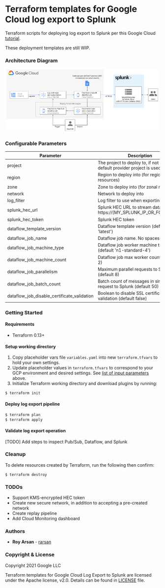 # Terraform templates for Google Cloud log export to Splunk

Terraform scripts for deploying log export to Splunk per this Google Cloud [tutorial](https://cloud.google.com/architecture/deploying-production-ready-log-exports-to-splunk-using-dataflow#exporting_logs_using_dataflow_pipeline).

These deployment templates are still WIP.

### Architecture Diagram

![Architecture Diagram of Log Export to Splunk](./images/logging_export_to_splunk.png)

### Configurable Parameters

Parameter | Description 
--- | ---
project | The project to deploy to, if not set the default provider project is used
region | Region to deploy into (for regional resources)
zone | Zone to deploy into (for zonal resources)
network | Network to deploy into
log_filter | Log filter to use when exporting logs
splunk_hec_url | Splunk HEC URL to stream data to, e.g. https://[MY_SPLUNK_IP_OR_FQDN]:8088
splunk_hec_token | Splunk HEC token
dataflow_template_version | Dataflow template version (default 'latest')
dataflow_job_name | Dataflow job name. No spaces.
dataflow_job_machine_type | Dataflow job worker machine type (default 'n1-standard-4')
dataflow_job_machine_count | Dataflow job max worker count (default 2)
dataflow_job_parallelism | Maximum parallel requests to Splunk (default 8)
dataflow_job_batch_count | Batch count of messages in single request to Splunk (default 50)
dataflow_job_disable_certificate_validation | Boolean to disable SSL certificate validation (default false)

### Getting Started

#### Requirements
* Terraform 0.13+

#### Setup working directory

1. Copy placeholder vars file `variables.yaml` into new `terraform.tfvars` to hold your own settings.
2. Update placeholder values in `terraform.tfvars` to correspond to your GCP environment and desired settings. See [list of input parameters](#configurable-parameters) above.
3. Initialize Terraform working directory and download plugins by running:

```shell
$ terraform init
```

#### Deploy log export pipeline

```shell
$ terraform plan
$ terraform apply
```

#### Validate log export operation

[TODO] Add steps to inspect Pub/Sub, Dataflow, and Splunk


### Cleanup

To delete resources created by Terraform, run the following then confirm:
``` shell
$ terraform destroy
```

### TODOs

* Support KMS-encrypted HEC token
* Create new secure network, in addition to accepting a pre-created network
* Create replay pipeline
* Add Cloud Monitoring dashboard


### Authors

* **Roy Arsan** - [rarsan](https://github.com/rarsan)


### Copyright & License

Copyright 2021 Google LLC

Terraform templates for Google Cloud Log Export to Splunk are licensed under the Apache license, v2.0. Details can be found in [LICENSE](./LICENSE) file.
